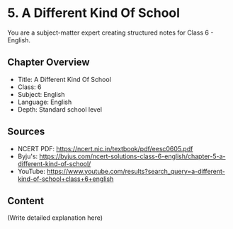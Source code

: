 # 5. A Different Kind Of School

You are a subject-matter expert creating structured notes for Class 6 - English.

## Chapter Overview
- Title: A Different Kind Of School
- Class: 6
- Subject: English
- Language: English
- Depth: Standard school level

## Sources
- NCERT PDF: https://ncert.nic.in/textbook/pdf/eesc0605.pdf
- Byju's: https://byjus.com/ncert-solutions-class-6-english/chapter-5-a-different-kind-of-school/
- YouTube: https://www.youtube.com/results?search_query=a-different-kind-of-school+class+6+english

## Content
(Write detailed explanation here)
